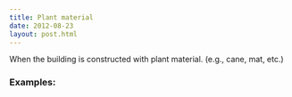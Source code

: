 ```yaml
---
title: Plant material
date: 2012-08-23
layout: post.html
---
```

When the building is constructed with plant material. (e.g., cane, mat, etc.)
### Examples:
